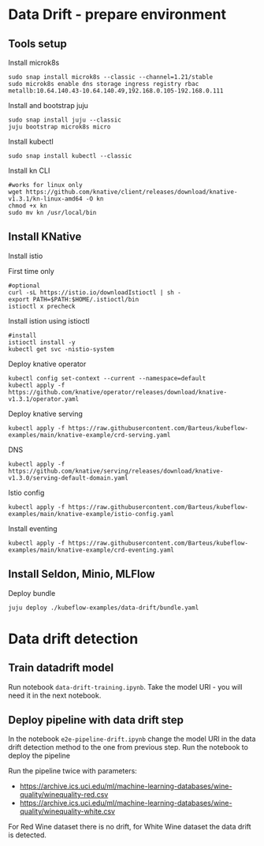 # Data Drift - prepare environment

## Tools setup

Install microk8s

```
sudo snap install microk8s --classic --channel=1.21/stable
sudo microk8s enable dns storage ingress registry rbac metallb:10.64.140.43-10.64.140.49,192.168.0.105-192.168.0.111
```

Install and bootstrap juju

```
sudo snap install juju --classic
juju bootstrap microk8s micro
```

Install kubectl

```
sudo snap install kubectl --classic
```

Install kn CLI

```
#works for linux only
wget https://github.com/knative/client/releases/download/knative-v1.3.1/kn-linux-amd64 -O kn
chmod +x kn
sudo mv kn /usr/local/bin
```

## Install KNative

Install istio

First time only

```
#optional
curl -sL https://istio.io/downloadIstioctl | sh -
export PATH=$PATH:$HOME/.istioctl/bin
istioctl x precheck
```

Install istion using istioctl

```
#install
istioctl install -y
kubectl get svc -nistio-system
```

Deploy knative operator

```
kubectl config set-context --current --namespace=default
kubectl apply -f https://github.com/knative/operator/releases/download/knative-v1.3.1/operator.yaml
```

Deploy knative serving

```
kubectl apply -f https://raw.githubusercontent.com/Barteus/kubeflow-examples/main/knative-example/crd-serving.yaml
```

DNS

```
kubectl apply -f https://github.com/knative/serving/releases/download/knative-v1.3.0/serving-default-domain.yaml
```

Istio config

```
kubectl apply -f https://raw.githubusercontent.com/Barteus/kubeflow-examples/main/knative-example/istio-config.yaml
```

Install eventing

```
kubectl apply -f https://raw.githubusercontent.com/Barteus/kubeflow-examples/main/knative-example/crd-eventing.yaml
```

## Install Seldon, Minio, MLFlow

Deploy bundle

````
juju deploy ./kubeflow-examples/data-drift/bundle.yaml
````

# Data drift detection

## Train datadrift model

Run notebook `data-drift-training.ipynb`. Take the model URI - you will need it
in the next notebook.

## Deploy pipeline with data drift step

In the notebook `e2e-pipeline-drift.ipynb` change the model URI in the data
drift detection method to the one from previous step. Run the notebook to deploy
the pipeline

Run the pipeline twice with parameters:

- https://archive.ics.uci.edu/ml/machine-learning-databases/wine-quality/winequality-red.csv
- https://archive.ics.uci.edu/ml/machine-learning-databases/wine-quality/winequality-white.csv

For Red Wine dataset there is no drift, for White Wine dataset the data drift is
detected.

